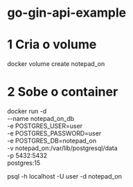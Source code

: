 # go-gin-api-example

# 1 Cria o volume
docker volume create notepad_on

# 2 Sobe o container
docker run -d \
  --name notepad_on_db \
  -e POSTGRES_USER=user \
  -e POSTGRES_PASSWORD=user \
  -e POSTGRES_DB=notepad_on \
  -v notepad_on:/var/lib/postgresql/data \
  -p 5432:5432 \
  postgres:15


psql -h localhost -U user -d notepad_on